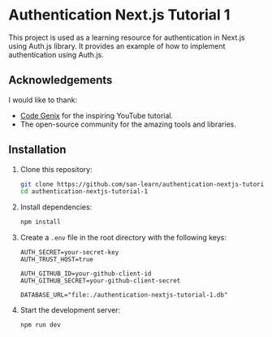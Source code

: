 # Authentication Next.js Tutorial 1

This project is used as a learning resource for authentication in Next.js using Auth.js library. It provides an example of how to implement authentication using Auth.js.

## Acknowledgements

I would like to thank:

- [Code Genix](https://www.youtube.com/@codegenix) for the inspiring YouTube tutorial.
- The open-source community for the amazing tools and libraries.

## Installation

1. Clone this repository:

   ```bash
   git clone https://github.com/san-learn/authentication-nextjs-tutorial-1.git
   cd authentication-nextjs-tutorial-1
   ```

2. Install dependencies:

   ```bash
   npm install
   ```

3. Create a `.env` file in the root directory with the following keys:

   ```env
   AUTH_SECRET=your-secret-key
   AUTH_TRUST_HOST=true

   AUTH_GITHUB_ID=your-github-client-id
   AUTH_GITHUB_SECRET=your-github-client-secret

   DATABASE_URL="file:./authentication-nextjs-tutorial-1.db"
   ```

4. Start the development server:

   ```bash
   npm run dev
   ```
